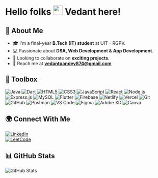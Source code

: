 # Hello folks <img src="https://raw.githubusercontent.com/MartinHeinz/MartinHeinz/master/wave.gif" width="30px"> Vedant here!

## 🚀 About Me  
- 🎓 I'm a final-year **B.Tech (IT) student** at UIT - RGPV.  
- 💻 Passionate about **DSA, Web Development & App Development**.  
- 🤝 Looking to collaborate on **exciting projects**.  
- 📧 Reach me at **vedantpandey874@gmail.com**  

## 🧰 **Toolbox**  
![Java](https://img.shields.io/badge/-Java-007396?style=for-the-badge&logo=java&logoColor=white)
![Dart](https://img.shields.io/badge/-Dart-0175C2?style=for-the-badge&logo=dart&logoColor=white)
![HTML5](https://img.shields.io/badge/-HTML5-E34F26?style=for-the-badge&logo=html5&logoColor=white)
![CSS3](https://img.shields.io/badge/-CSS3-1572B6?style=for-the-badge&logo=css3)
![JavaScript](https://img.shields.io/badge/-JavaScript-F7DF1E?style=for-the-badge&logo=javascript&logoColor=black)
![React](https://img.shields.io/badge/-React-61DAFB?style=for-the-badge&logo=react&logoColor=black)
![Node.js](https://img.shields.io/badge/-Node.js-339933?style=for-the-badge&logo=node.js&logoColor=white)
![Express.js](https://img.shields.io/badge/-Express.js-000000?style=for-the-badge&logo=express)
![MySQL](https://img.shields.io/badge/-MySQL-4479A1?style=for-the-badge&logo=mysql&logoColor=white)
![Flutter](https://img.shields.io/badge/-Flutter-02569B?style=for-the-badge&logo=flutter&logoColor=white)
![Firebase](https://img.shields.io/badge/-Firebase-FFCA28?style=for-the-badge&logo=firebase)
![Netlify](https://img.shields.io/badge/-Netlify-00C7B7?style=for-the-badge&logo=netlify&logoColor=white)
![Vercel](https://img.shields.io/badge/-Vercel-000000?style=for-the-badge&logo=vercel)
![Git](https://img.shields.io/badge/-Git-F05032?style=for-the-badge&logo=git)
![GitHub](https://img.shields.io/badge/-GitHub-181717?style=for-the-badge&logo=github)
![Postman](https://img.shields.io/badge/-Postman-FF6C37?style=for-the-badge&logo=postman)
![VS Code](https://img.shields.io/badge/-VS%20Code-007ACC?style=for-the-badge&logo=visual-studio-code&logoColor=white)
![Figma](https://img.shields.io/badge/-Figma-F24E1E?style=for-the-badge&logo=figma)
![Adobe XD](https://img.shields.io/badge/-Adobe%20XD-FF61F6?style=for-the-badge&logo=adobe-xd)
![Canva](https://img.shields.io/badge/-Canva-00C4CC?style=for-the-badge&logo=canva)

## 🌍 **Connect With Me**  
[![LinkedIn](https://img.shields.io/badge/-LinkedIn-0077B5?style=for-the-badge&logo=linkedin&logoColor=white)](https://www.linkedin.com/in/vedant-pandey-13853923a/)  
[![LeetCode](https://img.shields.io/badge/-LeetCode-FFA116?style=for-the-badge&logo=leetcode&logoColor=white)](https://leetcode.com/u/vedantpandey13/)  

## 📊 **GitHub Stats**  
![GitHub Stats](https://github-readme-stats.vercel.app/api?username=Vedantxd&show_icons=true&theme=dark)  
